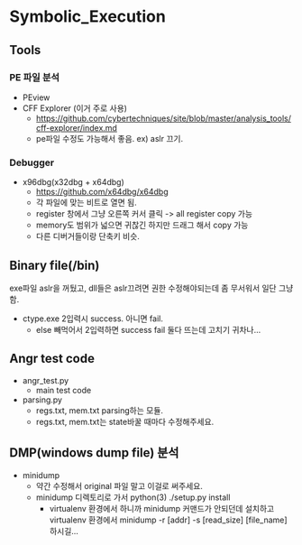 # Symbolic_Execution

## Tools
### PE 파일 분석
- PEview
- CFF Explorer (이거 주로 사용)
  - https://github.com/cybertechniques/site/blob/master/analysis_tools/cff-explorer/index.md
  - pe파일 수정도 가능해서 좋음. ex) aslr 끄기.

### Debugger
- x96dbg(x32dbg + x64dbg)
  - https://github.com/x64dbg/x64dbg
  - 각 파일에 맞는 비트로 열면 됨.
  - register 창에서 그냥 오른쪽 커서 클릭 -> all register copy 가능
  - memory도 범위가 넓으면 귀찮긴 하지만 드래그 해서 copy 가능
  - 다른 디버거들이랑 단축키 비슷. 

## Binary file(/bin)
exe파일 aslr을 꺼뒀고, dll들은 aslr끄려면 권한 수정해야되는데 좀 무서워서 일단 그냥 함.
- ctype.exe 2입력시 success. 아니면 fail.
  - else 빼먹어서 2입력하면 success fail 둘다 뜨는데 고치기 귀차나...

## Angr test code
- angr_test.py
  - main test code
- parsing.py
  - regs.txt, mem.txt parsing하는 모듈.
  - regs.txt, mem.txt는 state바꿀 때마다 수정해주세요.

## DMP(windows dump file) 분석
- minidump
  - 약간 수정해서 original 파일 말고 이걸로 써주세요.
  - minidump 디렉토리로 가서 python(3) ./setup.py install
    - virtualenv 환경에서 하니까 minidump 커맨드가 안되던데 설치하고 virtualenv 환경에서 minidump -r [addr] -s [read_size] [file_name] 하시길...
